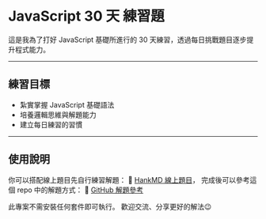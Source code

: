 # JavaScript 30 天 練習題

這是我為了打好 JavaScript 基礎所進行的 30 天練習，透過每日挑戰題目逐步提升程式能力。

---

## 練習目標
- 紮實掌握 JavaScript 基礎語法
- 培養邏輯思維與解題能力
- 建立每日練習的習慣

---

## 使用說明

你可以搭配線上題目先自行練習解題：
🔗 [HankMD 線上題目]( https://hackmd.io/@BellaCheng/rJxSeRdxgx )，
完成後可以參考這個 repo 中的解題方式：
🔗 [GitHub 解題參考]( https://github.com/Bella-Cheng/JavaScript-30Day-Challenge )

此專案不需安裝任何套件即可執行。
歡迎交流、分享更好的解法😉